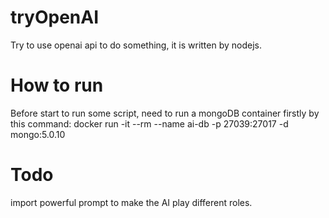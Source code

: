 # tryOpenAI

Try to use openai api to do something, it is written by nodejs.


# How to run
Before start to run some script, need to run a mongoDB container firstly by this command:
docker run -it --rm --name ai-db -p 27039:27017 -d mongo:5.0.10

# Todo 
import powerful prompt to make the AI play different roles.
